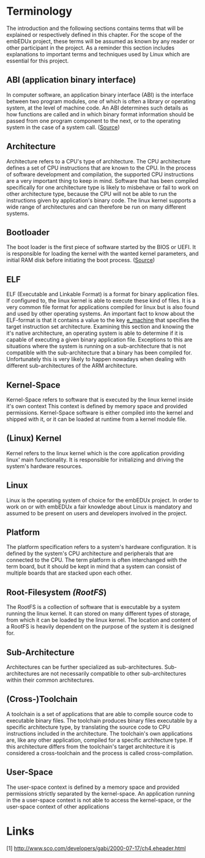 # Terminology
The introduction and the following sections contains terms that will be
explained or respectively defined in this chapter. For the scope of the embEDUx
project, these terms will be assumed as known by any reader or other participant
in the project. As a reminder this section includes explanations to important
terms and techniques used by Linux which are essential for this project.

## ABI (application binary interface)
In computer software, an application binary interface (ABI) is the interface
between two program modules, one of which is often a library or operating
system, at the level of machine code. An ABI determines such details as how
functions are called and in which binary format information should be passed
from one program component to the next, or to the operating system in the case
of a system call. ([Source](http://en.wikipedia.org/wiki/Application_binary_interface))

## Architecture
Architecture refers to a CPU's type of architecture. The CPU architecture
defines a set of CPU instructions that are known to the CPU. In the process of
software development and compilation, the supported CPU instructions are a very
important thing to keep in mind. Software that has been compiled specifically
for one architecture type is likely to misbehave or fail to work on other
architecture type, because the CPU will not be able to run the instructions
given by application's binary code. The linux kernel supports a wide range of
architectures and can therefore be run on many different systems.

## Bootloader
The boot loader is the first piece of software started by the BIOS or UEFI. It
is responsible for loading the kernel with the wanted kernel parameters, and
initial RAM disk before initiating the boot process.
([Source](https://wiki.archlinux.org/index.php/Boot_loaders))

## ELF
ELF (Executable and Linkable Format) is a format for binary application files.
If configured to, the linux kernel is able to execute these kind of files. It is
a very common file format for applications compiled for linux but is also found
and used by other operating systems. An important fact to know about the
ELF-format is that it contains a value to the key
[e_machine](http://www.sco.com/developers/gabi/2000-07-17/ch4.eheader.html) that
specifies the target instruction set architecture. Examining this section and
knowing the it's native architecture, an operating system is able to determine
if it is capable of executing a given binary application file. Exceptions to
this are situations where the system is running on a sub-architecture that is
not compatible with the sub-architecture that a binary has been compiled for. 
Unfortunately this is very likely to happen nowadays when dealing with different
sub-architectures of the ARM architecture.

## Kernel-Space
Kernel-Space refers to software that is executed by the linux kernel inside it's
own context This context is defined by memory space and provided permissions.
Kernel-Space software is either compiled into the kernel and shipped with it, or
it can be loaded at runtime from a kernel module file.

## (Linux) Kernel
Kernel refers to the linux kernel which is the core application providing linux'
main functionality. It is responsible for initializing and driving the system's
hardware resources. 

## Linux
Linux is the operating system of choice for the embEDUx project. In order to
work on or with embEDUx a fair knowledge about Linux is mandatory and assumed to
be present on users and developers involved in the project.

## Platform
The platform specification refers to a system's hardware configuration. It is
defined by the system's CPU architecture and peripherals that are connected to
the CPU. The term platform is often interchanged with the term board, but it
should be kept in mind that a system can consist of multiple boards that are
stacked upon each other.

## Root-Filesystem *(RootFS*)
The RootFS is a collection of software that is executable by a system running
the linux kernel. It can stored on many different types of storage, from which
it can be loaded by the linux kernel. The location and content of a RootFS is
heavily dependent on the purpose of the system it is designed for.

## Sub-Architecture
Architectures can be further specialized as sub-architectures. Sub-architectures
are not necessarily compatible to other sub-architectures within their common
architectures.

## (Cross-)Toolchain
A toolchain is a set of applications that are able to compile source code to
executable binary files. The toolchain produces binary files executable by a
specific architecture type, by translating the source code to CPU instructions
included in the architecture. The toolchain's own applications are, like any
other application, compiled for a specific architecture type. If this
architecture differs from the toolchain's target architecture it is considered a
cross-toolchain and the process is called cross-compilation.

## User-Space
The user-space context is defined by a memory space and provided permissions
strictly separated by the kernel-space. An application running in the a
user-space context is not able to access the kernel-space, or the user-space
context of other applications

# Links

[1] http://www.sco.com/developers/gabi/2000-07-17/ch4.eheader.html

